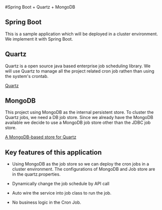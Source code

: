 #Spring Boot + Quartz + MongoDB
## Spring Boot

This is a sample application which will be deployed in a cluster environment. We implement it with Spring Boot.

## Quartz 
Quartz is a open source java based enterprise job scheduling library. We will use Quartz to manage all the project related cron job rathen than using the system's crontab. 

[Quartz](http://www.quartz-scheduler.org/)

## MongoDB
This project using MongoDB as the internal persistent store. 
To cluster the Quartz jobs, we need a DB job store. Since we already have the MongoDB available we decide to use a MongoDB job store other than the JDBC job store.

[A MongoDB-based store for Quartz](https://github.com/michaelklishin/quartz-mongodb)

## Key features of this application

* Using MongoDB as the job store so we can deploy the cron jobs in a cluster environment.
The configurations of MongoDB and Job store are in the quartz.properties.

* Dynamically change the job schedule by API call

* Auto wire the service into job class to run the job. 

* No business logic in the Cron Job.




